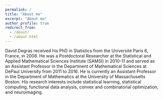 ```yaml
---
permalink: /
title: "About me"
excerpt: "About me"
author_profile: true
redirect_from: 
  - /about/
  - /about.html
---
```


David Degras received his PhD in Statistics from the Université Paris 6, France, in 2008. He was a Postdoctoral Researcher at the Statistical and Applied Mathematical Sciences Institute (SAMSI) in 2010-11 and served as an Assistant Professor in the Department of Mathematical Sciences at DePaul University from 2011 to 2016. He is currently an Assistant Professor in the Department of Mathematics at the University of Massachusetts Boston. His research interests include statistical learning, statistical computing, functional data analysis, convex and combinatorial optimization, and neuroimaging.

